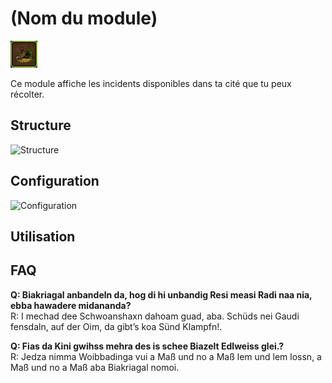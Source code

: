# (Nom du module)

![Icône](./.images/icon01.png) 

Ce module affiche les incidents disponibles dans ta cité que tu peux récolter.
## Structure

![Structure](./.images/dummy-screenshot.png)



## Configuration

![Configuration](./.images/dummy-screenshot.png)


## Utilisation



## FAQ

**Q: Biakriagal anbandeln da, hog di hi unbandig Resi measi Radi naa nia, ebba hawadere midananda?**<br>
R: I mechad dee Schwoanshaxn dahoam guad, aba. Schüds nei Gaudi fensdaln, auf der Oim, da gibt’s koa Sünd Klampfn!.

**Q: Fias da Kini gwihss mehra des is schee Biazelt Edlweiss glei.?**<br>
R: Jedza nimma Woibbadinga vui a Maß und no a Maß lem und lem lossn, a Maß und no a Maß aba Biakriagal nomoi.

